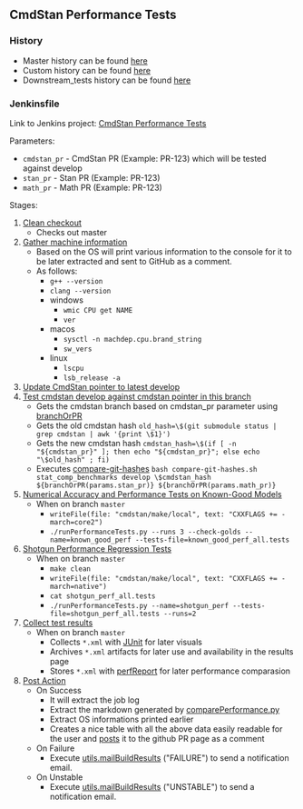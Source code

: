 ## CmdStan Performance Tests

### History

- Master history can be found [here](https://jenkins.mc-stan.org/job/CmdStan%20Performance%20Tests/job/master/)
- Custom history can be found [here](https://jenkins.mc-stan.org/job/CmdStan%20Performance%20Tests/job/Custom/)
- Downstream_tests history can be found [here](https://jenkins.mc-stan.org/job/CmdStan%20Performance%20Tests/job/downstream_tests/)

### Jenkinsfile

Link to Jenkins project: [CmdStan Performance Tests](https://jenkins.mc-stan.org/job/CmdStan%20Performance%20Tests)

Parameters:  

- `cmdstan_pr` - CmdStan PR (Example: PR-123) which will be tested against develop
- `stan_pr` - Stan PR (Example: PR-123)
- `math_pr` - Math PR (Example: PR-123)

Stages:  

1. [Clean checkout](https://github.com/stan-dev/performance-tests-cmdstan/blob/master/Jenkinsfile#L145)
   - Checks out master
2. [Gather machine information](https://github.com/stan-dev/performance-tests-cmdstan/blob/master/Jenkinsfile#L163)
   - Based on the OS will print various information to the console for it to be later extracted and sent to GitHub as a comment.
   - As follows:
     - `g++ --version`
     - `clang --version`
     - windows
       - `wmic CPU get NAME`
       - `ver`
     - macos
       - `sysctl -n machdep.cpu.brand_string `
       - `sw_vers`
     - linux
       - `lscpu`
       - `lsb_release -a`
3. [Update CmdStan pointer to latest develop](https://github.com/stan-dev/performance-tests-cmdstan/blob/master/Jenkinsfile#L208)
4. [Test cmdstan develop against cmdstan pointer in this branch](https://github.com/stan-dev/performance-tests-cmdstan/blob/master/Jenkinsfile#L227)
   - Gets the cmdstan branch based on cmdstan_pr parameter using [branchOrPR](https://github.com/stan-dev/performance-tests-cmdstan/blob/master/Jenkinsfile#L8)
   - Gets the old cmdstan hash `old_hash=\$(git submodule status | grep cmdstan | awk '{print \$1}')`
   - Gets the new cmdstan hash `cmdstan_hash=\$(if [ -n "${cmdstan_pr}" ]; then echo "${cmdstan_pr}"; else echo "\$old_hash" ; fi)`
   - Executes [compare-git-hashes](https://github.com/stan-dev/performance-tests-cmdstan/blob/master/compare-git-hashes.sh) `bash compare-git-hashes.sh stat_comp_benchmarks develop \$cmdstan_hash ${branchOrPR(params.stan_pr)} ${branchOrPR(params.math_pr)}`
5. [Numerical Accuracy and Performance Tests on Known-Good Models](https://github.com/stan-dev/performance-tests-cmdstan/blob/master/Jenkinsfile#L243)
   - When on branch `master`
     - `writeFile(file: "cmdstan/make/local", text: "CXXFLAGS += -march=core2")`
     - `./runPerformanceTests.py --runs 3 --check-golds --name=known_good_perf --tests-file=known_good_perf_all.tests`
6. [Shotgun Performance Regression Tests](https://github.com/stan-dev/performance-tests-cmdstan/blob/master/Jenkinsfile#L250)
   - When on branch `master`
     - `make clean`
     - `writeFile(file: "cmdstan/make/local", text: "CXXFLAGS += -march=native")`
     - `cat shotgun_perf_all.tests`
     - `./runPerformanceTests.py --name=shotgun_perf --tests-file=shotgun_perf_all.tests --runs=2`
7. [Collect test results](https://github.com/stan-dev/performance-tests-cmdstan/blob/master/Jenkinsfile#L259)
   - When on branch `master`
     - Collects `*.xml` with [JUnit](https://wiki.jenkins.io/display/JENKINS/JUnit+Plugin) for later visuals
     - Archives `*.xml` artifacts for later use and availability in the results page
     - Stores `*.xml` with [perfReport](https://jenkins.io/doc/pipeline/steps/performance/) for later performance comparasion
8. [Post Action](https://github.com/stan-dev/performance-tests-cmdstan/blob/master/Jenkinsfile#L281)
   - On Success
        - It will extract the job log
        - Extract the markdown generated by [comparePerformance.py](https://github.com/stan-dev/performance-tests-cmdstan/blob/master/comparePerformance.py#L20)
        - Extract OS informations printed earlier
        - Creates a nice table with all the above data easily readable for the user and [posts](https://github.com/stan-dev/performance-tests-cmdstan/blob/master/Jenkinsfile#L88) it to the github PR page as a comment
   - On Failure
        - Execute [utils.mailBuildResults](https://github.com/stan-dev/jenkins-shared-libraries/blob/master/src/org/stan/Utils.groovy#L51) ("FAILURE") to send a notification email.
   - On Unstable
        - Execute [utils.mailBuildResults](https://github.com/stan-dev/jenkins-shared-libraries/blob/master/src/org/stan/Utils.groovy#L51) ("UNSTABLE") to send a notification email.